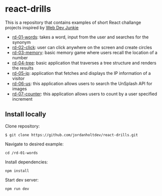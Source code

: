 # react-drills

This is a repository that contains examples of short React challange projects inspired by [Web Dev Junkie](https://www.youtube.com/@WebDevJunkie)

-   [rd-01-words](https://github.com/jordanholtdev/react-drills/tree/main/rd-01-words): takes a word, input from the user and searches for the synonym
-   [rd-02-click](https://github.com/jordanholtdev/react-drills/tree/main/rd-02-click): user can click anywhere on the screen and create circles
-   [rd-03-memory](https://github.com/jordanholtdev/react-drills/tree/main/rd-02-click): basic memory game where users recall the location of a number
-   [rd-04-tree](https://github.com/jordanholtdev/react-drills/tree/main/rd-04-tree): basic application that traverses a tree structure and renders the results
-   [rd-05-ip](https://github.com/jordanholtdev/react-drills/tree/main/rd-05-ip): application that fetches and displays the IP information of a visitor
-   [rd-06-us](https://github.com/jordanholtdev/react-drills/tree/main/rd-06-us): this application allows users to search the UnSplash API for images
- [rd-07-counter](https://github.com/jordanholtdev/react-drills/tree/main/rd-07-counter): this application allows users to count by a user specified increment

## Install locally

Clone repository:

```
$ git clone https://github.com/jordanholtdev/react-drills.git
```

Navigate to desired example:

```
cd /rd-01-words
```

Install dependencies:

```
npm install
```

Start dev server:

```
npm run dev
```
